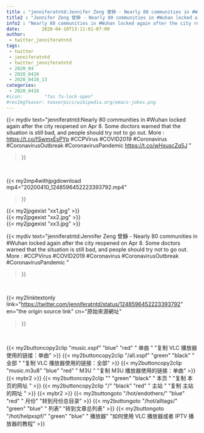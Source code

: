 ```yaml
---
title : "jenniferatntd:Jennifer Zeng 曾錚 - Nearly 80 communities in #Wuhan locked again after the city reopened on Apr 8.  Some doctors warned that the situation is still bad, and people should try not to go out. More : #CCPVirus #COVID2019 #Coronavirus #CoronavirusOutbreak #CoronavirusPandemic "
title2 : "Jennifer Zeng 曾錚 - Nearly 80 communities in #Wuhan locked again after the city reopened on Apr 8.  Some doctors warned that the situation is still bad, and people should try not to go out. More : #CCPVirus #COVID2019 #Coronavirus #CoronavirusOutbreak #CoronavirusPandemic "
info2 : "Nearly 80 communities in #Wuhan locked again after the city reopened on Apr 8.  Some doctors warned that the situation is still bad, and people should try not to go out. More : https://t.co/fSwmxEsPYp #CCPVirus #COVID2019 #Coronavirus #CoronavirusOutbreak #CoronavirusPandemic https://t.co/wHxuscZq5J "
date:        2020-04-10T13:11:01-07:00
author:
 - twitter_jenniferatntd
tags:
 - twitter
 - jenniferatntd
 - twitter_jenniferatntd
 - 2020_04
 - 2020_0410
 - 2020_0410_13
categories:
 - 2020_0410
#icon:        "fas fa-lock-open"
#resImgTeaser: teaserpics/wikipedia.org/emacs-jokes.png
---
```


{{< mydiv text="jenniferatntd:Nearly 80 communities in #Wuhan locked again after the city reopened on Apr 8.  Some doctors warned that the situation is still bad, and people should try not to go out. More : https://t.co/fSwmxEsPYp #CCPVirus #COVID2019 #Coronavirus #CoronavirusOutbreak #CoronavirusPandemic https://t.co/wHxuscZq5J "
>}}
<br>


{{< my2mp4withjpgdownload mp4="20200410_1248596452223393792.mp4"
>}}

{{< my2jpgexist "xx1.jpg" >}}<br>
{{< my2jpgexist "xx2.jpg" >}}<br>
{{< my2jpgexist "xx3.jpg" >}}<br>



{{< mydiv text="jenniferatntd:Jennifer Zeng 曾錚 - Nearly 80 communities in #Wuhan locked again after the city reopened on Apr 8.  Some doctors warned that the situation is still bad, and people should try not to go out. More : #CCPVirus #COVID2019 #Coronavirus #CoronavirusOutbreak #CoronavirusPandemic "
>}}
<br>

{{< my2linktextonly link="https://twitter.com/jenniferatntd/status/1248596452223393792"
en="the origin source link" cn="原始來源網址"
>}}


<br>

{{< my2buttoncopy2clip "music.xspf"        "blue"   "red"    " 单曲 "  "复制 VLC 播放器使用的链接：单曲" >}} {{< my2buttoncopy2clip "/all.xspf"         "green"  "black"  " 全部 "  "复制 VLC 播放器使用的链接：全部" >}} {{< my2buttoncopy2clip "music.m3u8"        "blue"   "red"    " M3U  "    "复制 M3U 播放器使用的链接：单曲" >}} {{< mybr2 >}} {{< my2buttoncopy2clip ""                  "green"  "black"  " 本页 "    "复制 本页的网址 " >}} {{< my2buttoncopy2clip "/"                 "black"  "red"    " 主站 "    "复制 主站的网址 " >}} {{< mybr2 >}} {{< my2buttongoto      "/hot/endothers/"   "blue"   "red"    " 月份"   "转到月份总目录" >}} {{< my2buttongoto      "/hot/alltags/"     "green"  "blue"   " 列表"   "转到文章总列表" >}} {{< my2buttongoto      "/hot/helpxspf/"    "green"  "blue"   " 播放器" "如何使用 VLC 播放器或者 IPTV 播放器的教程" >}} 
